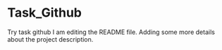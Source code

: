 # Task_Github
Try task github
I am editing the README file. Adding some more details about the project description.
